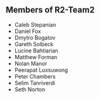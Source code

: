 ## Members of R2-Team2

- Caleb Stepanian
- Daniel Fox
- Dmytro Bogatov
- Gareth Solbeck
- Lucine Bahtiarian
- Matthew Forman
- Nolan Manor
- Peerapat Luxsuwong
- Peter Chambers
- Selim Tanriverdi
- Seth Norton
